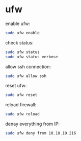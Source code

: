 # ufw

enable ufw:
```bash
sudo ufw enable
```

check status:
```bash
sudo ufw status
sudo ufw status verbose
```

allow ssh connection:
```bash
sudo ufw allow ssh
```

reset ufw:
```bash
sudo ufw reset
```

reload firewall:
```bash
sudo ufw reload
```

denay everything from IP:
```bash
sudo ufw deny from 10.10.10.216
```

